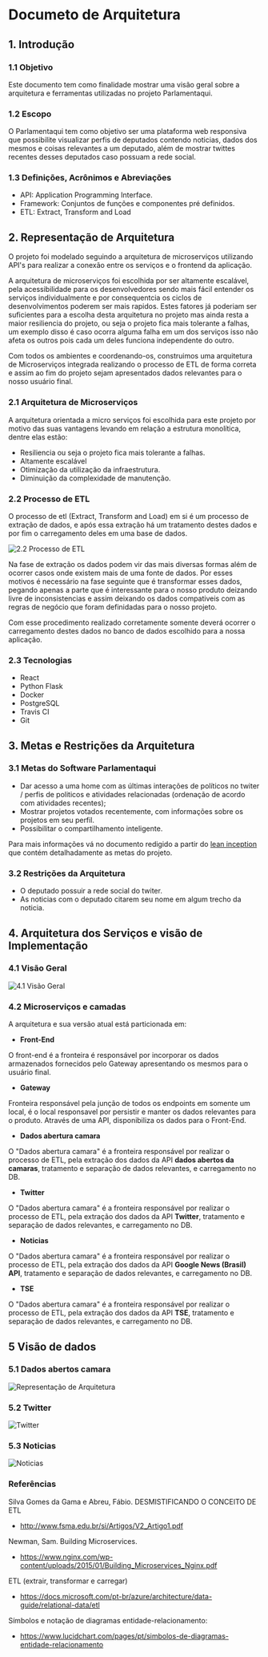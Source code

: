 # Documeto de Arquitetura

## 1. Introdução

### 1.1 Objetivo 

Este documento tem como finalidade mostrar uma visão geral sobre a arquitetura e ferramentas utilizadas no projeto Parlamentaqui.

### 1.2 Escopo

O Parlamentaqui tem como objetivo ser uma plataforma web responsiva que possibilite visualizar perfis de deputados contendo noticias, dados dos mesmos e coisas relevantes a um deputado, além de mostrar twittes recentes desses deputados caso possuam a rede social. 

### 1.3 Definições, Acrônimos e Abreviações

- API: Application Programming Interface.
- Framework: Conjuntos de funções e componentes pré definidos.
- ETL: Extract, Transform and Load

## 2. Representação de Arquitetura

O projeto foi modelado seguindo a arquitetura de microserviços utilizando API's para realizar a conexão entre os serviços e o frontend da aplicação. 

A arquitetura de microserviços foi escolhida por ser altamente escalável, pela acessibilidade para os desenvolvedores sendo mais fácil entender os serviços individualmente e por consequentcia os ciclos de desenvolvimentos poderem ser mais rapidos. Estes fatores já poderiam ser suficientes para a escolha desta arquitetura no projeto mas ainda resta a maior resiliencia do projeto, ou seja o projeto fica mais tolerante a falhas, um exemplo disso é caso ocorra alguma falha em um dos serviços isso não afeta os outros pois cada um deles funciona independente do outro.

Com todos os ambientes e coordenando-os, construimos uma arquitetura de Microserviços integrada realizando o processo de ETL de forma correta e assim ao fim do projeto sejam apresentados dados relevantes para o nosso usuário final.

### 2.1 Arquitetura de Microserviços

A arquitetura orientada a micro serviços foi escolhida para este projeto por motivo das suas vantagens levando em relação a estrutura monolítica, dentre elas estão:

- Resiliencia ou seja o projeto fica mais tolerante a falhas.
- Altamente escalável
- Otimização da utilização da infraestrutura.
- Diminuição da complexidade de manutenção.

### 2.2 Processo de ETL

O processo de etl (Extract, Transform and Load) em si é um processo de extração de dados, e após essa extração há um tratamento destes dados e por fim o carregamento deles em uma base de dados.

![2.2 Processo de ETL](./img/etl.png)

Na fase de extração os dados podem vir das mais diversas formas além de ocorrer casos onde existem mais de uma fonte de dados. Por esses motivos é necessário na fase seguinte que é transformar esses dados, pegando apenas a parte que é interessante para o nosso produto deizando livre de inconsistencias e assim deixando os dados compativeis com as regras de negócio que foram definidadas para o nosso projeto.

Com esse procedimento realizado corretamente somente deverá ocorrer o carregamento destes dados no banco de dados escolhido para a nossa aplicação.

### 2.3 Tecnologias 

- React
- Python Flask
- Docker
- PostgreSQL
- Travis CI
- Git

## 3. Metas e Restrições da Arquitetura

### 3.1 Metas do Software Parlamentaqui

- Dar acesso a uma home com as últimas interações de políticos no twiter / perfis de politicos e atividades relacionadas (ordenação de acordo com atividades recentes);
- Mostrar projetos votados recentemente, com informações sobre os projetos em seu perfil.
- Possibilitar o compartilhamento inteligente.

Para mais informações vá no documento redigido a partir do [lean inception](./lean_inceptio.md) que contém detalhadamente as metas do projeto.

### 3.2 Restrições da Arquitetura

- O deputado possuir a rede social do twiter.
- As noticias com o deputado citarem seu nome em algum trecho da noticia.

## 4. Arquitetura dos Serviços e visão de Implementação

### 4.1 Visão Geral

![4.1 Visão Geral](./img/arquitetura2.png)

### 4.2 Microserviços e camadas

A arquitetura e sua versão atual está particionada em:

- **Front-End**

O front-end é a fronteira é responsável por incorporar os dados armazenados fornecidos pelo Gateway apresentando  os mesmos para o usuário final.

- **Gateway**

Fronteira responsável pela  junção de todos os endpoints em somente um local,   é o local responsavel por persistir e manter os dados relevantes para o produto. Através de uma API, disponibiliza os dados para o Front-End.

- **Dados abertura camara**

O "Dados abertura camara" é a fronteira responsável por realizar o processo de ETL, pela extração dos dados da API **dados abertos da camaras**, tratamento e separação de dados relevantes, e carregamento no DB.

- **Twitter**

O "Dados abertura camara" é a fronteira responsável por realizar o processo de ETL, pela extração dos dados da API **Twitter**, tratamento e separação de dados relevantes, e carregamento no DB.

- **Noticias**

O "Dados abertura camara" é a fronteira responsável por realizar o processo de ETL, pela extração dos dados da API **Google News (Brasil) API**, tratamento e separação de dados relevantes, e carregamento no DB.


- **TSE**

O "Dados abertura camara" é a fronteira responsável por realizar o processo de ETL, pela extração dos dados da API **TSE**, tratamento e separação de dados relevantes, e carregamento no DB.


## 5 Visão de dados

### 5.1 Dados abertos camara

![Representação de Arquitetura](./img/dados/dados_abertos.png)

### 5.2 Twitter

![Twitter](./img/dados/twitter.png)


### 5.3 Noticias

![Noticias](./img/dados/noticias.png)


### Referências

Silva Gomes da Gama e Abreu, Fábio. DESMISTIFICANDO O CONCEITO DE ETL

 - http://www.fsma.edu.br/si/Artigos/V2_Artigo1.pdf

Newman, Sam. Building Microservices.

- https://www.nginx.com/wp-content/uploads/2015/01/Building_Microservices_Nginx.pdf

ETL (extrair, transformar e carregar)

- https://docs.microsoft.com/pt-br/azure/architecture/data-guide/relational-data/etl


Símbolos e notação de diagramas entidade-relacionamento:

- https://www.lucidchart.com/pages/pt/simbolos-de-diagramas-entidade-relacionamento

